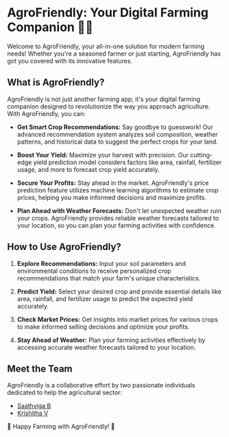 # AgroFriendly: Your Digital Farming Companion 🌱🚜

Welcome to AgroFriendly, your all-in-one solution for modern farming needs! Whether you're a seasoned farmer or just starting, AgroFriendly has got you covered with its innovative features.

## What is AgroFriendly?

AgroFriendly is not just another farming app; it's your digital farming companion designed to revolutionize the way you approach agriculture. With AgroFriendly, you can:

- **Get Smart Crop Recommendations:** Say goodbye to guesswork! Our advanced recommendation system analyzes soil composition, weather patterns, and historical data to suggest the perfect crops for your land.

- **Boost Your Yield:** Maximize your harvest with precision. Our cutting-edge yield prediction model considers factors like area, rainfall, fertilizer usage, and more to forecast crop yield accurately.

- **Secure Your Profits:** Stay ahead in the market. AgroFriendly's price prediction feature utilizes machine learning algorithms to estimate crop prices, helping you make informed decisions and maximize profits.

- **Plan Ahead with Weather Forecasts:** Don't let unexpected weather ruin your crops. AgroFriendly provides reliable weather forecasts tailored to your location, so you can plan your farming activities with confidence.

## How to Use AgroFriendly?

1. **Explore Recommendations:** Input your soil parameters and environmental conditions to receive personalized crop recommendations that match your farm's unique characteristics.

2. **Predict Yield:** Select your desired crop and provide essential details like area, rainfall, and fertilizer usage to predict the expected yield accurately.

3. **Check Market Prices:** Get insights into market prices for various crops to make informed selling decisions and optimize your profits.

4. **Stay Ahead of Weather:** Plan your farming activities effectively by accessing accurate weather forecasts tailored to your location.

## Meet the Team

AgroFriendly is a collaborative effort by two passionate individuals dedicated to help the agricultural sector:

- [Saathviga B](https://github.com/Saathviga9605)
- [Krishitha V](https://github.com/krishitha1908)

🌾 Happy Farming with AgroFriendly! 🚀
